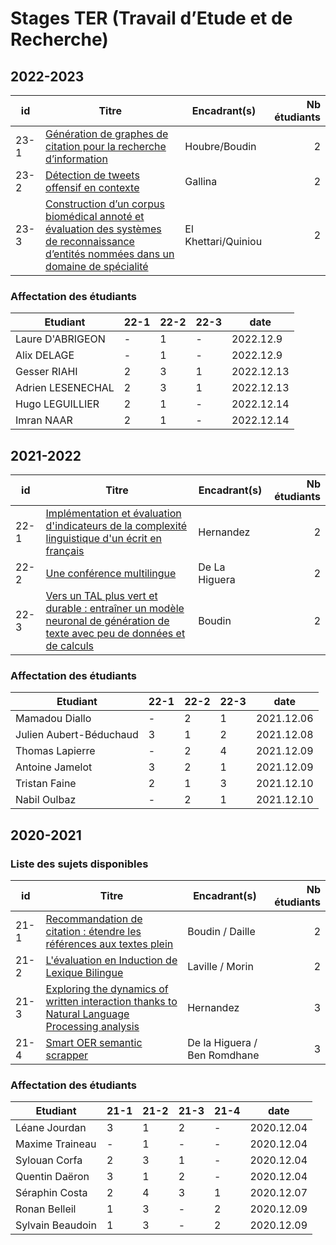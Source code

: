 # Stages TER (Travail d’Etude et de Recherche)

## 2022-2023

| id   | Titre         | Encadrant(s)          | Nb étudiants |
| ---- | ------------- | --------------   | -----:|
| 23-1 | [Génération de graphes de citation pour la recherche d’information](sujets/23-1.pdf) | Houbre/Boudin | 2 |
| 23-2 | [Détection de tweets offensif en contexte](sujets/23-2.pdf) | Gallina | 2 |
| 23-3 | [Construction d’un corpus biomédical annoté et évaluation des systèmes de reconnaissance d’entités nommées dans un domaine de spécialité](sujets/23-3.pdf) | El Khettari/Quiniou | 2 |

### Affectation des étudiants

| Etudiant         | 22-1 | 22-2 | 22-3 | date       |
| ---------------- | ---- | ---- | ---- | ---------- |
| Laure D'ABRIGEON | -    | 1    | -    | 2022.12.9  |
| Alix DELAGE      | -    | 1    | -    | 2022.12.9  |
| Gesser RIAHI     | 2    | 3    | 1    | 2022.12.13 |
| Adrien LESENECHAL| 2    | 3    | 1    | 2022.12.13 |
| Hugo LEGUILLIER  | 2    | 1    | -    | 2022.12.14 |
| Imran NAAR       | 2    | 1    | -    | 2022.12.14 |


## 2021-2022

| id   | Titre         | Encadrant(s)          | Nb étudiants |
| ---- | ------------- | --------------   | -----:|
| 22-1 | [Implémentation et évaluation d'indicateurs de la complexité linguistique d'un écrit en français](sujets/22-1-hernandez-linguistic-complexity-indicators.pdf) | Hernandez | 2 |
| 22-2 | [Une conférence multilingue](sujets/22-2-de-la-higuera-multilingual-conference.pdf) | De La Higuera | 2 |
| 22-3 | [Vers un TAL plus vert et durable : entraîner un modèle neuronal de génération de texte avec peu de données et de calculs](sujets/22-3-boudin-green-nlp.pdf) | Boudin | 2 |

### Affectation des étudiants

| Etudiant         | 22-1 | 22-2 | 22-3 | date       |
| ---------------- | ---- | ---- | ---- | ---------- |
| Mamadou Diallo   | -    | 2    | 1    | 2021.12.06 |
| Julien Aubert-Béduchaud | 3    | 1   | 2    | 2021.12.08 |
| Thomas Lapierre | -    | 2   | 4    | 2021.12.09 |
| Antoine Jamelot | 3    | 2   | 1    | 2021.12.09 |
| Tristan Faine  | 2    | 1   | 3    | 2021.12.10 |
| Nabil Oulbaz   | - | 2 | 1 | 2021.12.10 |


## 2020-2021

### Liste des sujets disponibles

| id   | Titre         | Encadrant(s)          | Nb étudiants |
| ---- | ------------- | --------------   | -----:|
| 21-1 | [Recommandation de citation : étendre les références aux textes plein](sujets/21-1.pdf) | Boudin / Daille| 2 |
| 21-2 | [L'évaluation en Induction de Lexique Bilingue](sujets/21-2.pdf) | Laville / Morin      | 2 |
| 21-3 | [Exploring the dynamics of written interaction thanks to Natural Language Processing analysis](sujets/21-3.pdf) | Hernandez | 3 |
| 21-4 | [Smart OER semantic scrapper](sujets/21-4.pdf) | De la Higuera / Ben Romdhane | 3 |

### Affectation des étudiants

| Etudiant         | 21-1 | 21-2 | 21-3 | 21-4 | date       |
| ---------------- | ---- | ---- | ---- | ---- | ---------- |
| Léane Jourdan    | 3    | 1    | 2    | -    | 2020.12.04 |
| Maxime Traineau  | -    | 1    | -    | -    | 2020.12.04 |
| Sylouan Corfa    | 2    | 3    | 1    | -    | 2020.12.04 |
| Quentin Daëron   | 3    | 1    | 2    | -    | 2020.12.04 |
| Séraphin Costa   | 2    | 4    | 3    | 1    | 2020.12.07 |
| Ronan Belleil    | 1    | 3    | -    | 2    | 2020.12.09 |
| Sylvain Beaudoin | 1    | 3    | -    | 2    | 2020.12.09 |
